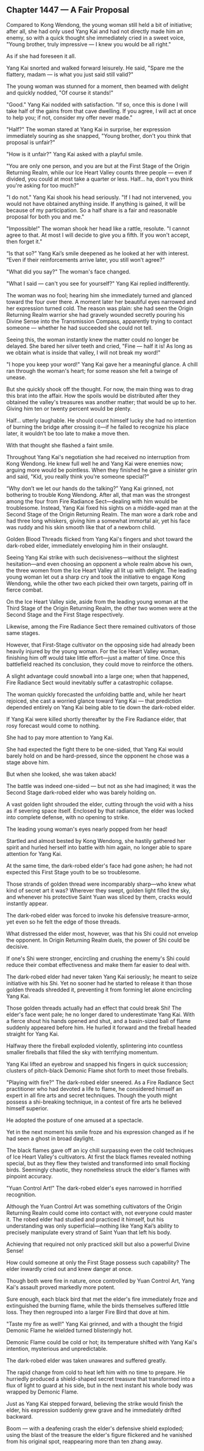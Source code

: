 ## Chapter 1447 — A Fair Proposal

Compared to Kong Wendong, the young woman still held a bit of initiative; after all, she had only used Yang Kai and had not directly made him an enemy, so with a quick thought she immediately cried in a sweet voice, "Young brother, truly impressive — I knew you would be all right."

As if she had foreseen it all.

Yang Kai snorted and walked forward leisurely. He said, "Spare me the flattery, madam — is what you just said still valid?"

The young woman was stunned for a moment, then beamed with delight and quickly nodded, "Of course it stands!"

"Good." Yang Kai nodded with satisfaction. "If so, once this is done I will take half of the gains from that cave dwelling. If you agree, I will act at once to help you; if not, consider my offer never made."

"Half?" The woman stared at Yang Kai in surprise, her expression immediately souring as she snapped, "Young brother, don't you think that proposal is unfair?"

"How is it unfair?" Yang Kai asked with a playful smile.

"You are only one person, and you are but at the First Stage of the Origin Returning Realm, while our Ice Heart Valley counts three people — even if divided, you could at most take a quarter or less. Half… ha, don't you think you're asking for too much?"

"I do not." Yang Kai shook his head seriously. "If I had not intervened, you would not have obtained anything inside. If anything is gained, it will be because of my participation. So a half share is a fair and reasonable proposal for both you and me."

"Impossible!" The woman shook her head like a rattle, resolute. "I cannot agree to that. At most I will decide to give you a fifth. If you won't accept, then forget it."

“Is that so?” Yang Kai’s smile deepened as he looked at her with interest. “Even if their reinforcements arrive later, you still won’t agree?”

"What did you say?" The woman's face changed.

"What I said — can't you see for yourself?" Yang Kai replied indifferently.

The woman was no fool; hearing him she immediately turned and glanced toward the four over there. A moment later her beautiful eyes narrowed and her expression turned cold. The reason was plain: she had seen the Origin Returning Realm warrior she had gravely wounded secretly pouring his Divine Sense into the Transmission Compass, apparently trying to contact someone — whether he had succeeded she could not tell.

Seeing this, the woman instantly knew the matter could no longer be delayed. She bared her silver teeth and cried, "Fine — half it is! As long as we obtain what is inside that valley, I will not break my word!"

"I hope you keep your word!" Yang Kai gave her a meaningful glance. A chill ran through the woman's heart; for some reason she felt a twinge of unease.

But she quickly shook off the thought. For now, the main thing was to drag this brat into the affair. How the spoils would be distributed after they obtained the valley's treasures was another matter; that would be up to her. Giving him ten or twenty percent would be plenty.

Half… utterly laughable. He should count himself lucky she had no intention of burning the bridge after crossing it—if he failed to recognize his place later, it wouldn’t be too late to make a move then.

With that thought she flashed a faint smile.

Throughout Yang Kai's negotiation she had received no interruption from Kong Wendong. He knew full well he and Yang Kai were enemies now; arguing more would be pointless. When they finished he gave a sinister grin and said, "Kid, you really think you're someone special?"

“Why don’t we let our hands do the talking?” Yang Kai grinned, not bothering to trouble Kong Wendong. After all, that man was the strongest among the four from Fire Radiance Sect—dealing with him would be troublesome. Instead, Yang Kai fixed his sights on a middle-aged man at the Second Stage of the Origin Returning Realm. The man wore a dark robe and had three long whiskers, giving him a somewhat immortal air, yet his face was ruddy and his skin smooth like that of a newborn child.

Golden Blood Threads flicked from Yang Kai's fingers and shot toward the dark-robed elder, immediately enveloping him in their onslaught.

Seeing Yang Kai strike with such decisiveness—without the slightest hesitation—and even choosing an opponent a whole realm above his own, the three women from the Ice Heart Valley all lit up with delight. The leading young woman let out a sharp cry and took the initiative to engage Kong Wendong, while the other two each picked their own targets, pairing off in fierce combat.

On the Ice Heart Valley side, aside from the leading young woman at the Third Stage of the Origin Returning Realm, the other two women were at the Second Stage and the First Stage respectively.

Likewise, among the Fire Radiance Sect there remained cultivators of those same stages.

However, that First-Stage cultivator on the opposing side had already been heavily injured by the young woman. For the Ice Heart Valley woman, finishing him off would take little effort—just a matter of time. Once this battlefield reached its conclusion, they could move to reinforce the others.

A slight advantage could snowball into a large one; when that happened, Fire Radiance Sect would inevitably suffer a catastrophic collapse.

The woman quickly forecasted the unfolding battle and, while her heart rejoiced, she cast a worried glance toward Yang Kai — that prediction depended entirely on Yang Kai being able to tie down the dark-robed elder.

If Yang Kai were killed shortly thereafter by the Fire Radiance elder, that rosy forecast would come to nothing.

She had to pay more attention to Yang Kai.

She had expected the fight there to be one-sided, that Yang Kai would barely hold on and be hard-pressed, since the opponent he chose was a stage above him.

But when she looked, she was taken aback!

The battle was indeed one-sided — but not as she had imagined; it was the Second Stage dark-robed elder who was barely holding on.

A vast golden light shrouded the elder, cutting through the void with a hiss as if severing space itself. Enclosed by that radiance, the elder was locked into complete defense, with no opening to strike.

The leading young woman's eyes nearly popped from her head!

Startled and almost bested by Kong Wendong, she hastily gathered her spirit and hurled herself into battle with him again, no longer able to spare attention for Yang Kai.

At the same time, the dark-robed elder's face had gone ashen; he had not expected this First Stage youth to be so troublesome.

Those strands of golden thread were incomparably sharp—who knew what kind of secret art it was? Wherever they swept, golden light filled the sky, and whenever his protective Saint Yuan was sliced by them, cracks would instantly appear.

The dark-robed elder was forced to invoke his defensive treasure-armor, yet even so he felt the edge of those threads.

What distressed the elder most, however, was that his Shi could not envelop the opponent. In Origin Returning Realm duels, the power of Shi could be decisive.

If one's Shi were stronger, encircling and crushing the enemy's Shi could reduce their combat effectiveness and make them far easier to deal with.

The dark-robed elder had never taken Yang Kai seriously; he meant to seize initiative with his Shi. Yet no sooner had he started to release it than those golden threads shredded it, preventing it from forming let alone encircling Yang Kai.

Those golden threads actually had an effect that could break Shi! The elder's face went pale; he no longer dared to underestimate Yang Kai. With a fierce shout his hands opened and shut, and a basin-sized ball of flame suddenly appeared before him. He hurled it forward and the fireball headed straight for Yang Kai.

Halfway there the fireball exploded violently, splintering into countless smaller fireballs that filled the sky with terrifying momentum.

Yang Kai lifted an eyebrow and snapped his fingers in quick succession; clusters of pitch-black Demonic Flame shot forth to meet those fireballs.

"Playing with fire?" The dark-robed elder sneered. As a Fire Radiance Sect practitioner who had devoted a life to flame, he considered himself an expert in all fire arts and secret techniques. Though the youth might possess a shi-breaking technique, in a contest of fire arts he believed himself superior.

He adopted the posture of one amused at a spectacle.

Yet in the next moment his smile froze and his expression changed as if he had seen a ghost in broad daylight.

The black flames gave off an icy chill surpassing even the cold techniques of Ice Heart Valley's cultivators. At first the black flames revealed nothing special, but as they flew they twisted and transformed into small flocking birds. Seemingly chaotic, they nonetheless struck the elder's flames with pinpoint accuracy.

"Yuan Control Art!" The dark-robed elder's eyes narrowed in horrified recognition.

Although the Yuan Control Art was something cultivators of the Origin Returning Realm could come into contact with, not everyone could master it. The robed elder had studied and practiced it himself, but his understanding was only superficial—nothing like Yang Kai’s ability to precisely manipulate every strand of Saint Yuan that left his body.

Achieving that required not only practiced skill but also a powerful Divine Sense!

How could someone at only the First Stage possess such capability? The elder inwardly cried out and knew danger at once.

Though both were fire in nature, once controlled by Yuan Control Art, Yang Kai's assault proved markedly more potent.

Sure enough, each black bird that met the elder's fire immediately froze and extinguished the burning flame, while the birds themselves suffered little loss. They then regrouped into a larger Fire Bird that dove at him.

"Taste my fire as well!" Yang Kai grinned, and with a thought the frigid Demonic Flame he wielded turned blisteringly hot.

Demonic Flame could be cold or hot; its temperature shifted with Yang Kai's intention, mysterious and unpredictable.

The dark-robed elder was taken unawares and suffered greatly.

The rapid change from cold to heat left him with no time to prepare. He hurriedly produced a shield-shaped secret treasure that transformed into a flux of light to guard at his side, but in the next instant his whole body was wrapped by Demonic Flame.

Just as Yang Kai stepped forward, believing the strike would finish the elder, his expression suddenly grew grave and he immediately drifted backward.

Boom — with a deafening crash the elder's defensive shield exploded; using the blast of the treasure the elder's figure flickered and he vanished from his original spot, reappearing more than ten zhang away.